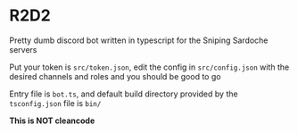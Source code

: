 # R2D2

Pretty dumb discord bot written in typescript for the Sniping Sardoche servers

Put your token is ``src/token.json``, edit the config in ``src/config.json`` with the desired channels and roles and you should be good to go

Entry file is ``bot.ts``, and default build directory provided by the ``tsconfig.json`` file is ``bin/``

**This is NOT cleancode**
